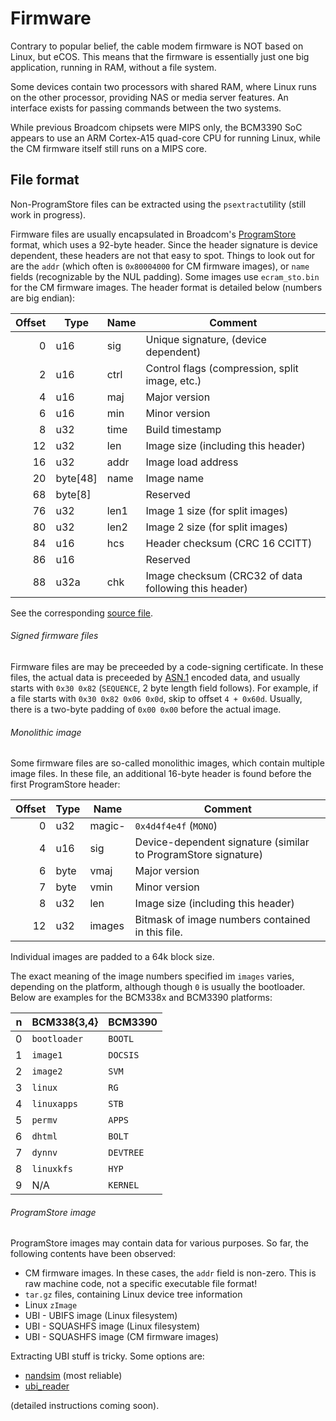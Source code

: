 Firmware
========

Contrary to popular belief, the cable modem firmware is NOT based on Linux, but eCOS. This means that the
firmware is essentially just one big application, running in RAM, without a file system.

Some devices contain two processors with shared RAM, where Linux runs on the other processor, providing
NAS or media server features. An interface exists for passing commands between the two systems.

While previous Broadcom chipsets were MIPS only, the BCM3390 SoC appears to use an ARM Cortex-A15 quad-core
CPU for running Linux, while the CM firmware itself still runs on a MIPS core.

## File format

Non-ProgramStore files can be extracted using the `psextract`utility (still work in progress).

Firmware files are usually encapsulated in Broadcom's [ProgramStore](https://github.com/Broadcom/aeolus/tree/master/ProgramStore) format,
which uses a 92-byte header. Since
the header signature is device dependent, these headers are not that easy
to spot. Things to look out for are the `addr` (which often
is `0x80004000` for CM firmware images), or `name` fields (recognizable
by the NUL padding). Some images use `ecram_sto.bin` for the CM firmware
images. The header format is detailed below (numbers are big endian):

| Offset | Type     | Name | Comment                                     |
|-------:|----------|------|---------------------------------------------|
| 0      | u16      | sig  | Unique signature, (device dependent)        |
| 2      | u16      | ctrl | Control flags (compression, split image, etc.)|
| 4      | u16      | maj  | Major version |
| 6      | u16      | min  | Minor version |
| 8      | u32      | time | Build timestamp |
| 12     | u32      | len  | Image size (including this header) |
| 16     | u32      | addr | Image load address |
| 20     | byte[48] | name | Image name |
| 68     | byte[8]  |      | Reserved |
| 76     | u32      | len1 | Image 1 size (for split images) |
| 80     | u32      | len2 | Image 2 size (for split images) |
| 84     | u16      | hcs  | Header checksum (CRC 16 CCITT)  |
| 86     | u16      |      | Reserved |
| 88     | u32a     | chk  | Image checksum (CRC32 of data following this header) |

See the corresponding [source file](https://github.com/Broadcom/aeolus/blob/master/ProgramStore/ProgramStore.h).


###### Signed firmware files

Firmware files are may be preceeded by a code-signing certificate. In these files,
the actual data is preceeded by [ASN.1](https://en.wikipedia.org/wiki/Abstract_Syntax_Notation_One) encoded data,
and usually starts with `0x30 0x82` (`SEQUENCE`, 2 byte length field follows). For example, if a file starts
with `0x30 0x82 0x06 0x0d`, skip to offset `4 + 0x60d`. Usually, there is a two-byte padding of `0x00 0x00` before
the actual image.

###### Monolithic image

Some firmware files are so-called monolithic images, which contain multiple image files. In these file, an additional
16-byte header is found before the first ProgramStore header:

| Offset | Type     | Name  | Comment                                     |
|-------:|----------|-------|---------------------------------------------|
| 0      | u32      | magic-| `0x4d4f4e4f` (`MONO`)                       |
| 4      | u16      | sig   | Device-dependent signature (similar to ProgramStore signature) |
| 6      | byte     | vmaj  | Major version                               |
| 7      | byte     | vmin  | Minor version
| 8      | u32      | len   | Image size (including this header)          |
| 12     | u32      | images| Bitmask of image numbers contained in this file. |

Individual images are padded to a 64k block size.

The exact meaning of the image numbers specified im `images` varies, depending
on the platform, although though `0` is usually the bootloader. Below are
examples for the BCM338x and BCM3390 platforms:

| n      | BCM338{3,4}   | BCM3390      |
|-------:|---------------|--------------|
| 0      | `bootloader`  | `BOOTL` |
| 1      | `image1`      | `DOCSIS` |
| 2      | `image2`      | `SVM` |
| 3      | `linux`       | `RG` |
| 4      | `linuxapps`   | `STB` |
| 5      | `permv`       | `APPS` |
| 6      | `dhtml`       | `BOLT` |
| 7      | `dynnv`       | `DEVTREE` |
| 8      | `linuxkfs`    | `HYP` |
| 9      | N/A           | `KERNEL` |

###### ProgramStore image

ProgramStore images may contain data for various purposes. So far,
the following contents have been observed:

* CM firmware images. In these cases, the `addr` field is non-zero. This is
  raw machine code, not a specific executable file format!
* `tar.gz` files, containing Linux device tree information
* Linux `zImage`
* UBI - UBIFS image (Linux filesystem)
* UBI - SQUASHFS image (Linux filesystem)
* UBI - SQUASHFS image (CM firmware images)

Extracting UBI stuff is tricky. Some options are:

* [nandsim](http://www.linux-mtd.infradead.org/faq/nand.html) (most reliable)
* [ubi_reader](ttps://github.com/jrspruitt/ubi_reader/blob/master/README.md)

(detailed instructions coming soon).

